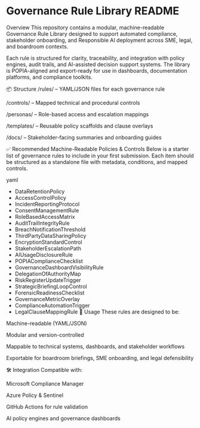 # Governance Rule Library README
Overview
This repository contains a modular, machine-readable Governance Rule Library designed to support automated compliance, stakeholder onboarding, and Responsible AI deployment across SME, legal, and boardroom contexts.

Each rule is structured for clarity, traceability, and integration with policy engines, audit trails, and AI-assisted decision support systems. The library is POPIA-aligned and export-ready for use in dashboards, documentation platforms, and compliance toolkits.

📦 Structure
/rules/ – YAML/JSON files for each governance rule

/controls/ – Mapped technical and procedural controls

/personas/ – Role-based access and escalation mappings

/templates/ – Reusable policy scaffolds and clause overlays

/docs/ – Stakeholder-facing summaries and onboarding guides

✅ Recommended Machine-Readable Policies & Controls
Below is a starter list of governance rules to include in your first submission. Each item should be structured as a standalone file with metadata, conditions, and mapped controls.

yaml
- DataRetentionPolicy
- AccessControlPolicy
- IncidentReportingProtocol
- ConsentManagementRule
- RoleBasedAccessMatrix
- AuditTrailIntegrityRule
- BreachNotificationThreshold
- ThirdPartyDataSharingPolicy
- EncryptionStandardControl
- StakeholderEscalationPath
- AIUsageDisclosureRule
- POPIAComplianceChecklist
- GovernanceDashboardVisibilityRule
- DelegationOfAuthorityMap
- RiskRegisterUpdateTrigger
- StrategicBriefingLoopControl
- ForensicReadinessChecklist
- GovernanceMetricOverlay
- ComplianceAutomationTrigger
- LegalClauseMappingRule
🧭 Usage
These rules are designed to be:

Machine-readable (YAML/JSON)

Modular and version-controlled

Mappable to technical systems, dashboards, and stakeholder workflows

Exportable for boardroom briefings, SME onboarding, and legal defensibility

🛠️ Integration
Compatible with:

Microsoft Compliance Manager

Azure Policy & Sentinel

GitHub Actions for rule validation

AI policy engines and governance dashboards
